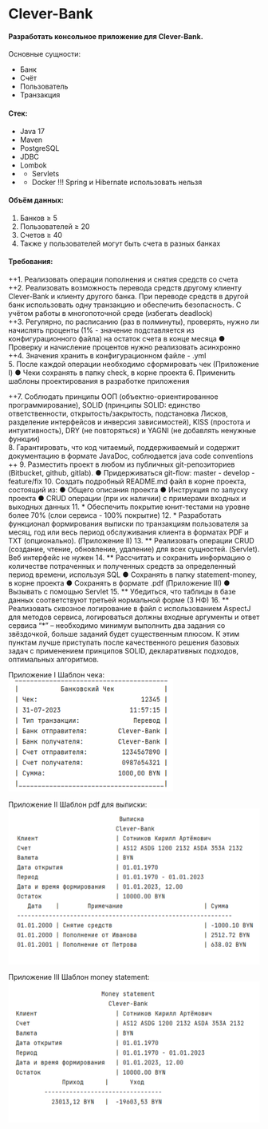 # Clever-Bank
#### Разработать консольное приложение для Clever-Bank.
Основные сущности:
- Банк
- Счёт
- Пользователь
- Транзакция
#### Стек:
- Java 17
- Maven
- PostgreSQL
- JDBC
- Lombok
- * Servlets
- * Docker
    !!! Spring и Hibernate использовать нельзя
#### Объём данных:
1. Банков ≥ 5
2. Пользователей ≥ 20
3. Счетов ≥ 40
4. Также у пользователей могут быть счета в разных банках
   
#### Требования:
++1. Реализовать операции пополнения и снятия средств со счета  
++2. Реализовать возможность перевода средств другому клиенту Clever-Bank и
   клиенту другого банка. При переводе средств в другой банк использовать одну транзакцию и обеспечить безопасность. 
   С учётом работы в многопоточной среде (избегать deadlock)  
++3. Регулярно, по расписанию (раз в полминуты), проверять, нужно ли начислять проценты (1% - значение подставляется из конфигурационного файла) на остаток счета в конце месяца
   ● Проверку и начисление процентов нужно реализовать асинхронно  
++4. Значения хранить в конфигурационном файле - .yml  
5. После каждой операции необходимо сформировать чек (Приложение I)
   ● Чеки сохранять в папку check, в корне проекта
6. Применить шаблоны проектирования в разработке приложения

++7. Соблюдать принципы ООП (объектно-ориентированное программирование), SOLID (принципы SOLID: единство ответственности, открытость/закрытость, подстановка Лисков, разделение интерфейсов и инверсия зависимостей), KISS (простота и интуитивность), DRY (не повторяться) и YAGNI (не добавлять ненужные функции)  
8. Гарантировать, что код читаемый, поддерживаемый и содержит документацию в формате JavaDoc, соблюдается java code conventions
++ 9. Разместить проект в любом из публичных git-репозиториев (Bitbucket, github, gitlab).
   ● Придерживаться git-flow: master - develop - feature/fix
10. Создать подробный README.md файл в корне проекта, состоящий из:
    ● Общего описания проекта
    ● Инструкция по запуску проекта
    ● CRUD операции (при их наличии) с примерами входных и выходных
    данных
11. * Обеспечить покрытие юнит-тестами на уровне более 70% (слои сервиса - 100%
      покрытие)
12. * Разработать функционал формирования выписки по транзакциям пользователя за
      месяц, год или весь период обслуживания клиента в форматах PDF и TXT
      (опционально). (Приложение II)
13. ** Реализовать операции CRUD (создание, чтение, обновление, удаление) для всех
    сущностей. (Servlet). Веб интерфейс не нужен
14. ** Рассчитать и сохранить информацию о количестве потраченных и полученных
    средств за определенный период времени, используя SQL
    ● Сохранять в папку statement-money, в корне проекта
    ● Сохранять в формате .pdf (Приложение III)
    ● Вызывать с помощью Servlet
15. ** Убедиться, что таблицы в базе данных соответствуют третьей нормальной форме (3 НФ)
16. ** Реализовать сквозное логирование в файл с использованием AspectJ для методов сервиса,
логироваться должны входные аргументы и ответ сервиса
“*” – необходимо минимум выполнить два задания со звёздочкой, больше заданий будет существенным плюсом. 
К этим пунктам лучше приступать после качественного решения базовых задач с применением принципов SOLID,
декларативных подходов, оптимальных алгоритмов.

Приложение I Шаблон чека:  
![check bank.png](img%2Fcheck%20bank.png)

Приложение II Шаблон pdf для выписки:  
![account statement.png](img%2Faccount%20statement.png)

Приложение III Шаблон money statement:  
![money statement.png](img%2Fmoney%20statement.png)